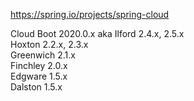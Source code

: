 https://spring.io/projects/spring-cloud

Cloud                 Boot
2020.0.x aka Ilford   2.4.x, 2.5.x  
Hoxton                2.2.x, 2.3.x  
Greenwich             2.1.x  
Finchley              2.0.x  
Edgware               1.5.x  
Dalston               1.5.x  
